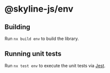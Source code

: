 # @skyline-js/env

## Building

Run `nx build env` to build the library.

## Running unit tests

Run `nx test env` to execute the unit tests via [Jest](https://jestjs.io).
